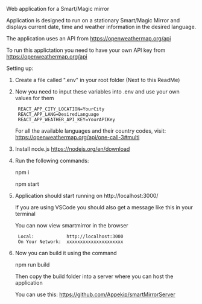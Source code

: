 Web application for a Smart/Magic mirror

Application is designed to run on a stationary Smart/Magic Mirror and displays current date, time and weather information in the desired language. 

The application uses an API from https://openweathermap.org/api 

To run this applictation you need to have your own API key from https://openweathermap.org/api

Setting up:

1. Create a file called ".env" in your root folder (Next to this ReadMe)

2. Now you need to input these variables into .env and use your own values for them

        REACT_APP_CITY_LOCATION=YourCity
        REACT_APP_LANG=DesiredLanguage
        REACT_APP_WEATHER_API_KEY=YourAPIKey

    For all the available languages and their country codes, visit: 
    https://openweathermap.org/api/one-call-3#multi

3. Install node.js https://nodejs.org/en/download

4. Run the following commands:

    npm i

    npm start

5. Application should start running on http://localhost:3000/

    If you are using VSCode you should also get a message like this in your terminal

    You can now view smartmirror in the browser     

        Local:            http://localhost:3000        
        On Your Network:  xxxxxxxxxxxxxxxxxxxxx

6. Now you can build it using the command
   
   npm run build

   Then copy the build folder into a server where you can host the application

   You can use this: https://github.com/Appekip/smartMirrorServer
